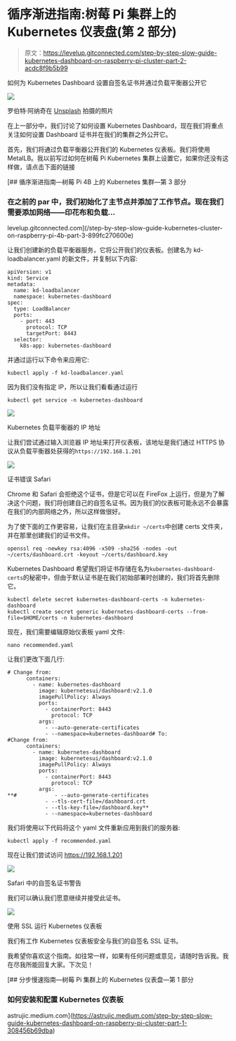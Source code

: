 # 循序渐进指南:树莓 Pi 集群上的 Kubernetes 仪表盘(第 2 部分)

> 原文：<https://levelup.gitconnected.com/step-by-step-slow-guide-kubernetes-dashboard-on-raspberry-pi-cluster-part-2-acdc8f9b5b99>

如何为 Kubernetes Dashboard 设置自签名证书并通过负载平衡器公开它

![](img/f7ec1c639f35982bfd90212acc5b5311.png)

罗伯特·阿纳奇在 [Unsplash](https://unsplash.com?utm_source=medium&utm_medium=referral) 拍摄的照片

在上一部分中，我们讨论了如何设置 Kubernetes Dashboard，现在我们将重点关注如何设置 Dashboard 证书并在我们的集群之外公开它。

首先，我们将通过负载平衡器公开我们的 Kubernetes 仪表板。我们将使用 MetalLB。我以前写过如何在树莓 Pi Kubernetes 集群上设置它，如果你还没有这样做，请点击下面的链接

[](/step-by-step-slow-guide-kubernetes-cluster-on-raspberry-pi-4b-part-3-899fc270600e) [## 循序渐进指南—树莓 Pi 4B 上的 Kubernetes 集群—第 3 部分

### 在之前的 par 中，我们初始化了主节点并添加了工作节点。现在我们需要添加网络——印花布和负载…

levelup.gitconnected.com](/step-by-step-slow-guide-kubernetes-cluster-on-raspberry-pi-4b-part-3-899fc270600e) 

让我们创建新的负载平衡器服务，它将公开我们的仪表板。创建名为 kd-loadbalancer.yaml 的新文件，并复制以下内容:

```
apiVersion: v1
kind: Service
metadata:
  name: kd-loadbalancer
  namespace: kubernetes-dashboard
spec:
  type: LoadBalancer
  ports:
    - port: 443
      protocol: TCP
      targetPort: 8443
  selector:
    k8s-app: kubernetes-dashboard
```

并通过运行以下命令来应用它:

```
kubectl apply -f kd-loadbalancer.yaml
```

因为我们没有指定 IP，所以让我们看看通过运行

```
kubectl get service -n kubernetes-dashboard
```

![](img/14239972d83bd0db021c5d78d19955bb.png)

Kubernetes 负载平衡器的 IP 地址

让我们尝试通过输入浏览器 IP 地址来打开仪表板，该地址是我们通过 HTTPS 协议从负载平衡器处获得的`https://192.168.1.201`

![](img/f7503199175e5ff9d912e87822f5f9f8.png)

证书错误 Safari

Chrome 和 Safari 会拒绝这个证书，但是它可以在 FireFox 上运行，但是为了解决这个问题，我们将创建自己的自签名证书。因为我们的仪表板可能永远不会暴露在我们的内部网络之外，所以这样做很好。

为了使下面的工作更容易，让我们在主目录`mkdir ~/certs`中创建 certs 文件夹，并在那里创建我们的证书文件。

```
openssl req -newkey rsa:4096 -x509 -sha256 -nodes -out ~/certs/dashboard.crt -keyout ~/certs/dashboard.key
```

Kubernetes Dashboard 希望我们将证书存储在名为`kubernetes-dashboard-certs`的秘密中，但由于默认证书是在我们初始部署时创建的，我们将首先删除它。

```
kubectl delete secret kubernetes-dashboard-certs -n kubernetes-dashboard
kubectl create secret generic kubernetes-dashboard-certs --from-file=$HOME/certs -n kubernetes-dashboard
```

现在，我们需要编辑原始仪表板 yaml 文件:

```
nano recommended.yaml
```

让我们更改下面几行:

```
# Change from:
      containers:
        - name: kubernetes-dashboard
          image: kubernetesui/dashboard:v2.1.0
          imagePullPolicy: Always
          ports:
            - containerPort: 8443
              protocol: TCP
          args:
            - --auto-generate-certificates
            - --namespace=kubernetes-dashboard# To:
#Change from:
      containers:
        - name: kubernetes-dashboard
          image: kubernetesui/dashboard:v2.1.0
          imagePullPolicy: Always
          ports:
            - containerPort: 8443
              protocol: TCP
          args:
**#            - --auto-generate-certificates
            - --tls-cert-file=/dashboard.crt
            - --tls-key-file=/dashboard.key**
            - --namespace=kubernetes-dashboard
```

我们将使用以下代码将这个 yaml 文件重新应用到我们的服务器:

```
kubectl apply -f recommended.yaml
```

现在让我们尝试访问 https://192.168.1.201

![](img/e13dadf51ac2ded3027ed3b28396de30.png)

Safari 中的自签名证书警告

我们可以确认我们愿意继续并接受此证书。

![](img/d44ec451721702c350b961664a592d95.png)

使用 SSL 运行 Kubernetes 仪表板

我们有工作 Kubernetes 仪表板安全与我们的自签名 SSL 证书。

我希望你喜欢这个指南。如往常一样，如果有任何问题或意见，请随时告诉我。我在尽我所能回复大家。下次见！

[](https://astrujic.medium.com/step-by-step-slow-guide-kubernetes-dashboard-on-raspberry-pi-cluster-part-1-308456b69dba) [## 分步慢速指南—树莓 Pi 集群上的 Kubernetes 仪表盘—第 1 部分

### 如何安装和配置 Kubernetes 仪表板

astrujic.medium.com](https://astrujic.medium.com/step-by-step-slow-guide-kubernetes-dashboard-on-raspberry-pi-cluster-part-1-308456b69dba)